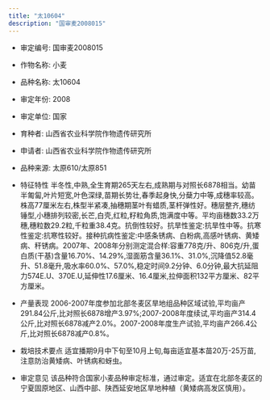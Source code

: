 ```yaml
---
title: "太10604"
description: "国审麦2008015"
---
```

* 审定编号:  国审麦2008015

*  作物名称:  小麦

*  品种名称:  太10604

*  审定年份:  2008

*  审定单位:  国家

* 育种者:  山西省农业科学院作物遗传研究所

*  申请者:  山西省农业科学院作物遗传研究所

*  品种来源:  太原610/太原851

*  特征特性
半冬性,中熟,全生育期265天左右,成熟期与对照长6878相当。幼苗半匍匐,叶片短宽,叶色深绿,苗期长势壮,春季起身快,分蘖力中等,成穗率较高。株高77厘米左右,株型半紧凑,抽穗期茎叶有蜡质,茎杆弹性好。穗层整齐,穗纺锤型,小穗排列较密,长芒,白壳,红粒,籽粒角质,饱满度中等。平均亩穗数33.2万穗,穗粒数29.2粒,千粒重38.4克。抗倒性较好。抗旱性鉴定:抗旱性中等。抗寒性鉴定:抗寒性较好。接种抗病性鉴定:中感条锈病、白粉病,高感叶锈病、黄矮病、秆锈病。2007年、2008年分别测定混合样:容重778克/升、806克/升,蛋白质(干基)含量16.70%、14.29%,湿面筋含量36.1%、31.0%,沉降值52.8毫升、51.8毫升,吸水率60.0%、57.0%,稳定时间9.2分钟、6.0分钟,最大抗延阻力574E.U、370E.U,延伸性17.6厘米、16.4厘米,拉伸面积132平方厘米、82平方厘米。

*  产量表现
2006-2007年度参加北部冬麦区旱地组品种区域试验,平均亩产291.84公斤,比对照长6878增产3.97%;2007-2008年度续试,平均亩产314.4公斤,比对照长6878减产2.0%。2007-2008年度生产试验,平均亩产266.4公斤,比对照长6878减产0.8%。

*  栽培技术要点
适宜播期9月中下旬至10月上旬,每亩适宜基本苗20万-25万苗,注意防治黄矮病、叶锈病和蚜虫。

*  审定意见
该品种符合国家小麦品种审定标准，通过审定。适宜在北部冬麦区的宁夏固原地区、山西中部、陕西延安地区旱地种植（黄矮病高发区慎用）。
